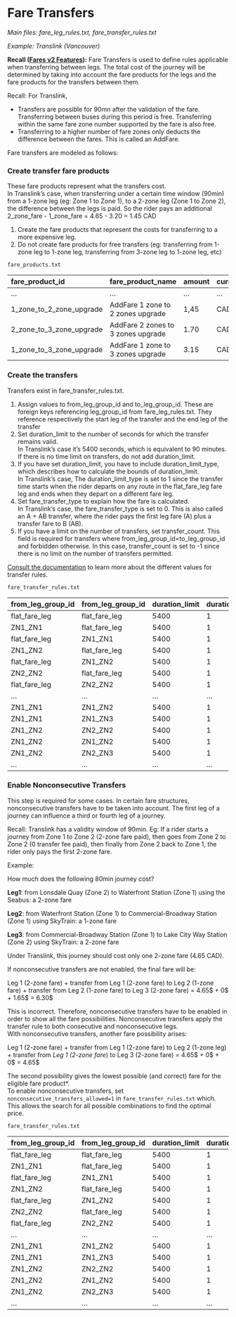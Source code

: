 # Fare Transfers

*Main files: fare\_leg\_rules.txt, fare\_transfer\_rules.txt*

*Example: Translink (Vancouver)*

**Recall ([Fares v2 Features](?tab=t.0#heading=h.o1dhl0gqp9z8)):** Fare Transfers is used to define rules applicable when transferring between legs. The total cost of the journey will be determined by taking into account the fare products for the legs and the fare products for the transfers between them.

Recall: For Translink,

* Transfers are possible for 90mn after the validation of the fare. Transferring between buses during this period is free. Transferring within the same fare zone number supported by the fare is also free.  
* Transferring to a higher number of fare zones only deducts the difference between the fares. This is called an AddFare.

Fare transfers are modeled as follows:

### Create transfer fare products

These fare products represent what the transfers cost.  
In Translink’s case, when transferring under a certain time window (90min) from a 1-zone leg (eg: Zone 1 to Zone 1), to a 2-zone leg (Zone 1 to Zone 2), the difference between the legs is paid. So the rider pays an additional 2\_zone\_fare \- 1\_zone\_fare \= 4.65 \- 3.20 \= 1.45 CAD

   1. Create the fare products that represent the costs for transferring to a more expensive leg.  
   2. Do not create fare products for free transfers (eg: transferring from 1-zone leg to 1-zone leg, transferring from 3-zone leg to 1-zone leg, etc)

`fare_products.txt`

| fare\_product\_id | fare\_product\_name | amount | currency | fare\_media\_id |
| :---- | :---- | :---- | :---- | :---- |
| … | … | … | … | … |
| 1\_zone\_to\_2\_zone\_upgrade | AddFare 1 zone  to 2 zones upgrade | 1,45 | CAD | contactless |
| 2\_zone\_to\_3\_zone\_upgrade | AddFare 2 zones  to 3 zones upgrade | 1.70 | CAD | contactless |
| 1\_zone\_to\_3\_zone\_upgrade | AddFare 1 zone  to 3 zones upgrade | 3.15 | CAD | contactless |

### Create the transfers

Transfers exist in fare\_transfer\_rules.txt.

   1. Assign values to from\_leg\_group\_id and to\_leg\_group\_id. These are foreign keys referencing leg\_group\_id from fare\_leg\_rules.txt. They reference respectively the start leg of the transfer and the end leg of the transfer  
   2. Set  duration\_limit to the number of seconds for which the transfer remains valid.  
      In Translink’s case it’s 5400 seconds, which is equivalent to 90 minutes. If there is no time limit on transfers, do not add duration\_limit.  
   3. If you have set duration\_limit, you have to include duration\_limit\_type, which describes how to calculate the bounds of duration\_limit.   
      In Translink’s case, The duration\_limit\_type is set to 1 since the transfer time starts when the rider departs on any route in the flat\_fare\_leg fare leg and ends when they depart on a different fare leg.  
   4. Set fare\_transfer\_type to explain how the fare is calculated.  
      In Translink’s case, the fare\_transfer\_type is set to 0\. This is also called an A \+ AB transfer, where the rider pays the first leg fare (A) plus a transfer fare to B (AB).  
   5. If you have a limit on the number of transfers, set transfer\_count. This field is required for transfers where from\_leg\_group\_id=to\_leg\_group\_id and forbidden otherwise. In this case, transfer\_count is set to \-1 since there is no limit on the number of transfers permitted.  

[Consult the documentation](https://gtfs.org/documentation/schedule/reference/#fare_transfer_rulestxt) to learn more about the different values for transfer rules.

`fare_transfer_rules.txt`

| from\_leg\_group\_id | from\_leg\_group\_id | duration\_limit | duration\_limit\_type | fare\_transfer\_type | fare\_product\_id |
| :---- | :---- | :---- | :---- | :---- | :---- |
| flat\_fare\_leg | flat\_fare\_leg | 5400 | 1 | 0 |  |
| ZN1\_ZN1 | flat\_fare\_leg | 5400 | 1 | 0 |  |
| flat\_fare\_leg | ZN1\_ZN1 | 5400 | 1 | 0 |  |
| ZN1\_ZN2 | flat\_fare\_leg | 5400 | 1 | 0 |  |
| flat\_fare\_leg | ZN1\_ZN2 | 5400 | 1 | 0 | 1\_zone\_to\_2\_zone\_upgrade |
| ZN2\_ZN2 | flat\_fare\_leg | 5400 | 1 | 0 |  |
| flat\_fare\_leg | ZN2\_ZN2 | 5400 | 1 | 0 |  |
| … | … | … | … | … | … |
| ZN1\_ZN1 | ZN1\_ZN2 | 5400 | 1 | 0 | 1\_zone\_to\_2\_zone\_upgrade |
| ZN1\_ZN1 | ZN1\_ZN3 | 5400 | 1 | 0 | 1\_zone\_to\_3\_zone\_upgrade |
| ZN1\_ZN2 | ZN2\_ZN2 | 5400 | 1 | 0 |  |
| ZN1\_ZN2 | ZN1\_ZN2 | 5400 | 1 | 0 |  |
| ZN1\_ZN2 | ZN2\_ZN3 | 5400 | 1 | 0 | 2\_zone\_to\_3\_zone\_upgrade |
| … | … | … | … | … | … |

### Enable Nonconsecutive Transfers

This step is required for some cases. In certain fare structures, nonconsecutive transfers have to be taken into account. The first leg of a journey can influence a third or fourth leg of a journey.

Recall: Translink has a validity window of 90min. Eg: If a rider starts a journey from Zone 1 to Zone 2 (2-zone fare paid), then goes from Zone 2 to Zone 2 (0 transfer fee paid), then finally from Zone 2 back to Zone 1, the rider only pays the first 2-zone fare.

Example:

How much does the following 80min journey cost? 

**Leg1**: from Lonsdale Quay (Zone 2\) to Waterfront Station (Zone 1\) using the Seabus: a 2-zone fare

**Leg2**: from Waterfront Station (Zone 1\) to Commercial-Broadway Station (Zone 1\) using SkyTrain: a 1-zone fare

**Leg3**: from Commercial-Broadway Station (Zone 1\) to Lake City Way Station (Zone 2\) using SkyTrain: a 2-zone fare

Under Translink, this journey should cost only one 2-zone fare (4.65 CAD).

If nonconsecutive transfers are not enabled, the final fare will be:

Leg 1 (2-zone fare) \+ transfer from Leg 1 (2-zone fare) to Leg 2 (1-zone fare) \+ transfer from Leg 2 (1-zone fare) to Leg 3 (2-zone fare) \= 4.65$ \+ 0$ \+ 1.65$ \= 6.30$

This is incorrect. Therefore, nonconsecutive transfers have to be enabled in order to show all the fare possibilities. Nonconsecutive transfers apply the transfer rule to both consecutive and nonconsecutive legs.  
With nonconsecutive transfers, another fare possibility arises:

Leg 1 (2-zone fare) \+ transfer from Leg 1 (2-zone fare) to Leg 2 (1-zone leg) \+ transfer from *Leg 1 (2-zone fare*) to Leg 3 (2-zone fare) \= 4.65$ \+ 0$ \+ 0$ \= 4.65$

The second possibility gives the lowest possible (and correct) fare for the eligible fare product*.  
To enable nonconsecutive transfers, set `nonconsecutive_transfers_allowed=1` in `fare_transfer_rules.txt` which. This allows the search for all possible combinations to find the optimal price.

`fare_transfer_rules.txt`

| from\_leg\_group\_id | from\_leg\_group\_id | duration\_limit | duration\_limit\_type | fare\_transfer\_type | fare\_product\_id | nonconsecutive\_transfers\_allowed |
| :---- | :---- | :---- | :---- | :---- | :---- | :---- |
| flat\_fare\_leg | flat\_fare\_leg | 5400 | 1 | 0 |  | 1 |
| ZN1\_ZN1 | flat\_fare\_leg | 5400 | 1 | 0 |  | 1 |
| flat\_fare\_leg | ZN1\_ZN1 | 5400 | 1 | 0 |  | 1 |
| ZN1\_ZN2 | flat\_fare\_leg | 5400 | 1 | 0 |  | 1 |
| flat\_fare\_leg | ZN1\_ZN2 | 5400 | 1 | 0 | 1\_zone\_to\_2\_zone\_upgrade | 1 |
| ZN2\_ZN2 | flat\_fare\_leg | 5400 | 1 | 0 |  | 1 |
| flat\_fare\_leg | ZN2\_ZN2 | 5400 | 1 | 0 |  | 1 |
| … | … | … | … | … | … | 1 |
| ZN1\_ZN1 | ZN1\_ZN2 | 5400 | 1 | 0 | 1\_zone\_to\_2\_zone\_upgrade | 1 |
| ZN1\_ZN1 | ZN1\_ZN3 | 5400 | 1 | 0 | 1\_zone\_to\_3\_zone\_upgrade | 1 |
| ZN1\_ZN2 | ZN2\_ZN2 | 5400 | 1 | 0 |  | 1 |
| ZN1\_ZN2 | ZN1\_ZN2 | 5400 | 1 | 0 |  | 1 |
| ZN1\_ZN2 | ZN2\_ZN3 | 5400 | 1 | 0 | 2\_zone\_to\_3\_zone\_upgrade | 1 |
| … | … | … | … | … | … | 1 |